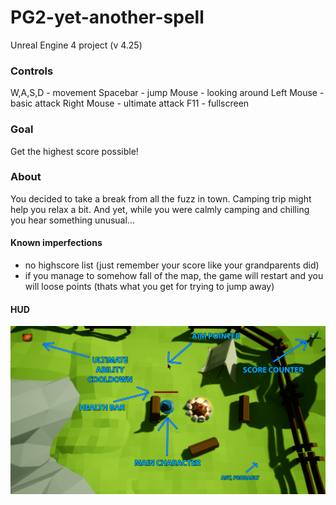 # PG2-yet-another-spell
Unreal Engine 4 project (v 4.25)

### Controls
W,A,S,D - movement
Spacebar - jump
Mouse - looking around
Left Mouse - basic attack
Right Mouse - ultimate attack
F11 - fullscreen

### Goal

Get the highest score possible!

### About
You decided to take a break from all the fuzz in town. Camping trip might help you relax a bit.
And yet, while you were calmly camping and chilling you hear something unusual...

#### Known imperfections
- no highscore list (just remember your score like your grandparents did)
- if you manage to somehow fall of the map, the game will restart and you will loose points (thats what you get for trying to jump away)

#### HUD

![Alt text](screenshots/hud.png?raw=true "Title")